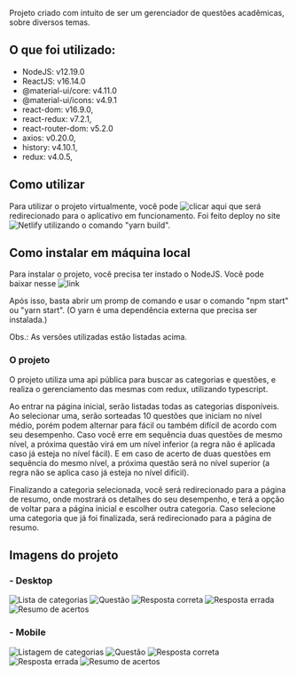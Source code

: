 Projeto criado com intuito de ser um gerenciador de questões acadêmicas, sobre diversos temas.

## O que foi utilizado:

- NodeJS: v12.19.0
- ReactJS: v16.14.0
- @material-ui/core: v4.11.0
- @material-ui/icons: v4.9.1
- react-dom: v16.9.0,
- react-redux: v7.2.1,
- react-router-dom: v5.2.0
- axios: v0.20.0,
- history: v4.10.1,
- redux: v4.0.5,

## Como utilizar

Para utilizar o projeto virtualmente, você pode ![clicar aqui](https://ecstatic-newton-52a240.netlify.app/) que será redirecionado para o aplicativo em funcionamento. Foi feito deploy no site ![Netlify](https://www.netlify.com/) utilizando o comando "yarn build".

## Como instalar em máquina local

Para instalar o projeto, você precisa ter instado o NodeJS. Você pode baixar nesse ![link](https://nodejs.org/en/download/)<br />

Após isso, basta abrir um promp de comando e usar o comando "npm start" ou "yarn start". (O yarn é uma dependência externa que precisa ser instalada.)

Obs.: As versões utilizadas estão listadas acima.

### O projeto

O projeto utiliza uma api pública para buscar as categorias e questões, e realiza o gerenciamento das mesmas com redux, utilizando typescript.

Ao entrar na página inicial, serão listadas todas as categorias disponíveis. Ao selecionar uma, serão sorteadas 10 questões que iniciam no nível médio, porém podem alternar para fácil ou também difícil de acordo com seu desempenho. Caso você erre em sequência duas questões de mesmo nível, a próxima questão virá em um nível inferior (a regra não é aplicada caso já esteja no nível fácil). E em caso de acerto de duas questões em sequência do mesmo nível, a próxima questão será no nível superior (a regra não se aplica caso já esteja no nível difícil).

Finalizando a categoria selecionada, você será redirecionado para a página de resumo, onde mostrará os detalhes do seu desempenho, e terá a opção de voltar para a página inicial e escolher outra categoria. Caso selecione uma categoria que já foi finalizada, será redirecionado para a página de resumo.

## Imagens do projeto

### - Desktop
![Lista de categorias](https://github.com/evertonpsilva/challenge/tree/master/public/categories_desktop.PNG)
![Questão](https://github.com/evertonpsilva/challenge/tree/master/public/question_desktop.PNG)
![Resposta correta](https://github.com/evertonpsilva/challenge/tree/master/public/correct_answer_desktop.PNG)
![Resposta errada](https://github.com/evertonpsilva/challenge/tree/master/public/wrong_answer_desktop.PNG)
![Resumo de acertos](https://github.com/evertonpsilva/challenge/tree/master/public/category_results_desktop.PNG)

### - Mobile
![Listagem de categorias](https://github.com/evertonpsilva/challenge/tree/master/public/categories_mobile.PNG)
![Questão](https://github.com/evertonpsilva/challenge/tree/master/public/question_mobile.PNG)
![Resposta correta](https://github.com/evertonpsilva/challenge/tree/master/public/correct_answer_mobile.PNG)
![Resposta errada](https://github.com/evertonpsilva/challenge/tree/master/public/wrong_answer_mobile.PNG)
![Resumo de acertos](https://github.com/evertonpsilva/challenge/tree/master/public/category_results_mobile.PNG)

